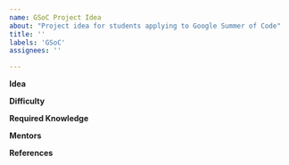 ```yaml
---
name: GSoC Project Idea
about: "Project idea for students applying to Google Summer of Code"
title: ''
labels: 'GSoC'
assignees: ''

---
```


<!-- Please feel free to propose your own project using this template. Cantera developers will assist in refining the project idea once the issue is created. -->

**Idea**

<!-- A brief description of the project. Make sure to address:

* What problem is it trying to solve?
* What are possible solutions?
-->


**Difficulty**

<!-- Provide your best estimate at difficulty level: e.g. Easy / Medium / Hard -->


**Required Knowledge**

<!-- Provide details on required knowledge: e.g. Python / C++ / etc. -->


**Mentors**

<!-- Github handle of project mentor -->


**References**

<!-- Links to related Pull Requests, GitHub Issues, Users' Group topics, or other relevant material. -->
